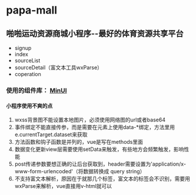 # papa-mall
## 啪啪运动资源商城小程序--最好的体育资源共享平台

* signup
* index
* sourceList
* sourceDetail（富文本工具wxParse）
* coperation

### 使用的组件库：  [MinUI](https://meili.github.io/min/docs/install/index.html)


#### 小程序使用不爽的点
1. wxss背景图不能设置本地图片，必须使用网络图的url或者base64
2. 事件绑定不能直接传参，而是需要在元素上使用data-*绑定，方法里用e.currentTarget.dataset来获取
3. 方法函数和钩子函数是并列的，vue是写在methods里面
4. 数据变化更新view层需要使用setData来触发，有些地方会频繁触发，影响性能
5. post传递参数要想正确的让后台获取到，header需要设置为'application/x-www-form-urlencoded'（将数据转换成 query string）
6. 不支持富文本解析，原因在于就那几个标签，富文本的标签会不识别，需要用wxParse来解析，vue直接用v-html就可以